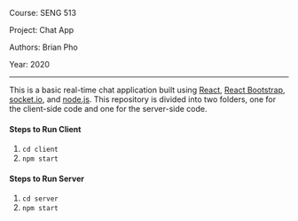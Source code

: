 Course: SENG 513

Project: Chat App

Authors: Brian Pho

Year: 2020

---

This is a basic real-time chat application built using [React](https://reactjs.org/), 
[React Bootstrap](https://react-bootstrap.github.io/), [socket.io](https://socket.io/), and
[node.js](https://nodejs.org/en/). This repository is divided into two folders, one for the client-side
code and one for the server-side code.

#### Steps to Run Client

1. `cd client`
2. `npm start`

#### Steps to Run Server

1. `cd server`
2. `npm start`
